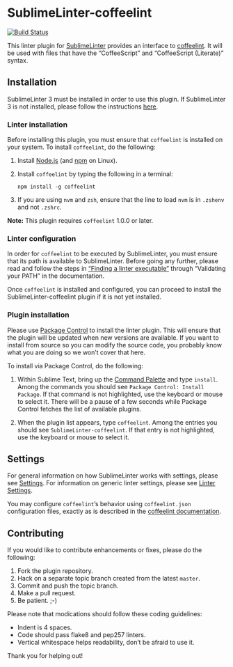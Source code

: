 SublimeLinter-coffeelint
=========================

[![Build Status](https://travis-ci.org/SublimeLinter/SublimeLinter-coffeelint.svg?branch=master)](https://travis-ci.org/SublimeLinter/SublimeLinter-coffeelint)

This linter plugin for [SublimeLinter](http://sublimelinter.readthedocs.org) provides an interface to [coffeelint](http://www.coffeelint.org). It will be used with files that have the “CoffeeScript” and “CoffeeScript (Literate)” syntax.

## Installation
SublimeLinter 3 must be installed in order to use this plugin. If SublimeLinter 3 is not installed, please follow the instructions [here](http://sublimelinter.readthedocs.org/en/latest/installation.html).

### Linter installation
Before installing this plugin, you must ensure that `coffeelint` is installed on your system. To install `coffeelint`, do the following:

1. Install [Node.js](http://nodejs.org) (and [npm](https://github.com/joyent/node/wiki/Installing-Node.js-via-package-manager) on Linux).

1. Install `coffeelint` by typing the following in a terminal:
   ```
   npm install -g coffeelint
   ```

1. If you are using `nvm` and `zsh`, ensure that the line to load `nvm` is in `.zshenv` and not `.zshrc`.

**Note:** This plugin requires `coffeelint` 1.0.0 or later.

### Linter configuration
In order for `coffeelint` to be executed by SublimeLinter, you must ensure that its path is available to SublimeLinter. Before going any further, please read and follow the steps in [“Finding a linter executable”](http://sublimelinter.readthedocs.org/en/latest/troubleshooting.html#finding-a-linter-executable) through “Validating your PATH” in the documentation.

Once `coffeelint` is installed and configured, you can proceed to install the SublimeLinter-coffeelint plugin if it is not yet installed.

### Plugin installation
Please use [Package Control](https://sublime.wbond.net/installation) to install the linter plugin. This will ensure that the plugin will be updated when new versions are available. If you want to install from source so you can modify the source code, you probably know what you are doing so we won’t cover that here.

To install via Package Control, do the following:

1. Within Sublime Text, bring up the [Command Palette](http://docs.sublimetext.info/en/sublime-text-3/extensibility/command_palette.html) and type `install`. Among the commands you should see `Package Control: Install Package`. If that command is not highlighted, use the keyboard or mouse to select it. There will be a pause of a few seconds while Package Control fetches the list of available plugins.

1. When the plugin list appears, type `coffeelint`. Among the entries you should see `SublimeLinter-coffeelint`. If that entry is not highlighted, use the keyboard or mouse to select it.

## Settings
For general information on how SublimeLinter works with settings, please see [Settings](http://sublimelinter.readthedocs.org/en/latest/settings.html). For information on generic linter settings, please see [Linter Settings](http://sublimelinter.readthedocs.org/en/latest/linter_settings.html).

You may configure `coffeelint`’s behavior using `coffeelint.json` configuration files, exactly as is described in the [coffeelint documentation](http://www.coffeelint.org/#usage).

## Contributing
If you would like to contribute enhancements or fixes, please do the following:

1. Fork the plugin repository.
1. Hack on a separate topic branch created from the latest `master`.
1. Commit and push the topic branch.
1. Make a pull request.
1. Be patient.  ;-)

Please note that modications should follow these coding guidelines:

- Indent is 4 spaces.
- Code should pass flake8 and pep257 linters.
- Vertical whitespace helps readability, don’t be afraid to use it.

Thank you for helping out!
